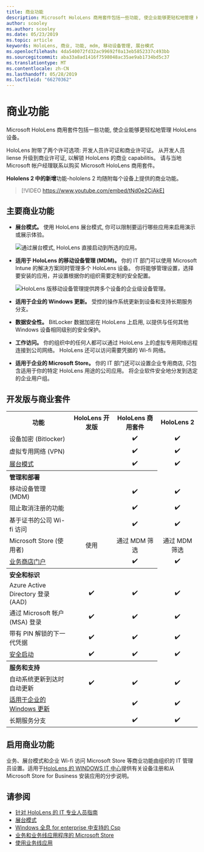 ```yaml
---
title: 商业功能
description: Microsoft HoloLens 商用套件包括一些功能, 使企业能够更轻松地管理 HoloLens 设备。  默认情况下, HoloLens 2 是 equipt 的商业功能。
author: scooley
ms.author: scooley
ms.date: 05/23/2019
ms.topic: article
keywords: HoloLens, 商业, 功能, mdm, 移动设备管理, 展台模式
ms.openlocfilehash: 4da540072fd32ac99692f0a13eb5852337c493bb
ms.sourcegitcommit: aba33a8ad1416f7598048ac35ae9ab1734bd5c37
ms.translationtype: MT
ms.contentlocale: zh-CN
ms.lasthandoff: 05/28/2019
ms.locfileid: "66270362"
---
```

# <a name="commercial-features"></a>商业功能

Microsoft HoloLens 商用套件包括一些功能, 使企业能够更轻松地管理 HoloLens 设备。

HoloLens 附带了两个许可选项: 开发人员许可证和商业许可证。  从开发人员 liense 升级到商业许可证, 以解锁 HoloLens 的商业 capabilitis。  请与当地 Microsoft 帐户经理联系以购买 Microsoft HoloLens 商用套件。

**Hololens 2 中的新增**功能-hololens 2 均随附每个设备上提供的商业功能。

>[!VIDEO https://www.youtube.com/embed/tNd0e2CiAkE]

## <a name="key-commercial-features"></a>主要商业功能

* **展台模式。** 使用 HoloLens 展台模式, 你可以限制要运行哪些应用来启用演示或展示体验。

  ![通过展台模式, HoloLens 直接启动到所选的应用。](images/201608-kioskmode-400px.png)

* **适用于 HoloLens 的移动设备管理 (MDM)。** 你的 IT 部门可以使用 Microsoft Intune 的解决方案同时管理多个 HoloLens 设备。 你将能够管理设置，选择要安装的应用，并设置根据你的组织需要定制的安全配置。

  ![HoloLens 版移动设备管理提供跨多个设备的企业级设备管理。](images/201608-enterprisemanagement-400px.png)
   
* **适用于企业的 Windows 更新。** 受控的操作系统更新到设备和支持长期服务分支。
* **数据安全性。** BitLocker 数据加密在 HoloLens 上启用, 以提供与任何其他 Windows 设备相同级别的安全保护。
* **工作访问。** 你的组织中的任何人都可以通过 HoloLens 上的虚拟专用网络远程连接到公司网络。 HoloLens 还可以访问需要凭据的 Wi-fi 网络。
* **适用于企业的 Microsoft Store。** 你的 IT 部门还可以设置企业专用商店, 只包含适用于你的特定 HoloLens 用途的公司应用。 将企业软件安全地分发到选定的企业用户组。

## <a name="development-edition-vs-commercial-suite"></a>开发版与商业套件

<table>
<tr>
<th>功能</th><th>HoloLens 开发版</th><th>HoloLens 商用套件</th><th>HoloLens 2</th>
</tr><tr>
<td>设备加密 (Bitlocker)</td><td></td><td style="text-align: center;">✔️</td><td style="text-align: center;">✔️</td>
</tr><tr>
<td>虚拟专用网络 (VPN)</td><td></td><td style="text-align: center;">✔️</td><td style="text-align: center;">✔️</td>
</tr><tr>
<td><a href="using-the-windows-device-portal.md#kiosk-mode">展台模式</a></td><td></td><td style="text-align: center;">✔️</td><td style="text-align: center;">✔️</td>
</tr><tr>
<th colspan="3" style="text-align: left;"> 管理和部署</th>
</tr><tr>
<td>移动设备管理 (MDM)</td><td style="text-align: center;"></td><td style="text-align: center;">✔️</td><td style="text-align: center;">✔️</td>
</tr><tr>
<td>阻止取消注册的功能</td><td></td><td style="text-align: center;">✔️</td><td style="text-align: center;">✔️</td>
</tr><tr>
<td>基于证书的公司 Wi-fi 访问</td><td></td><td style="text-align: center;">✔️</td><td style="text-align: center;">✔️</td>
</tr><tr>
<td>Microsoft Store (使用者)</td><td style="text-align: center;">使用</td><td style="text-align: center;">通过 MDM 筛选</td><td style="text-align: center;">通过 MDM 筛选</td>
</tr><tr>
<td><a href="https://technet.microsoft.com/itpro/windows/manage/working-with-line-of-business-apps">业务商店门户</a></td><td></td><td style="text-align: center;">✔️</td><td style="text-align: center;">✔️</td>
</tr><tr>
<th colspan="3" style="text-align: left;"> 安全和标识</th>
</tr><tr>
<td>Azure Active Directory 登录 (AAD)</td><td style="text-align: center;">✔️</td><td style="text-align: center;">✔️</td><td style="text-align: center;">✔️</td>
</tr><tr>
<td>通过 Microsoft 帐户 (MSA) 登录</td><td style="text-align: center;">✔️</td><td style="text-align: center;">✔️</td><td style="text-align: center;">✔️</td>
</tr><tr>
<td>带有 PIN 解锁的下一代凭据</td><td style="text-align: center;">✔️</td><td style="text-align: center;">✔️</td><td style="text-align: center;">✔️</td>
</tr><tr>
<td><a href="https://msdn.microsoft.com/windows/hardware/commercialize/manufacture/desktop/secure-boot-overview">安全启动</a></td><td style="text-align: center;">✔️</td><td style="text-align: center;">✔️</td><td style="text-align: center;">✔️</td>
</tr><tr>
<th colspan="3" style="text-align: left;"> 服务和支持</th>
</tr><tr>
<td>自动系统更新到达时自动更新</td><td style="text-align: center;">✔️</td><td style="text-align: center;">✔️</td><td style="text-align: center;">✔️</td>
</tr><tr>
<td><a href="https://technet.microsoft.com/itpro/windows/plan/windows-update-for-business">适用于企业的 Windows 更新</a></td><td></td><td style="text-align: center;">✔️</td><td style="text-align: center;">✔️</td>
</tr><tr>
<td>长期服务分支</td><td></td><td style="text-align: center;">✔️</td><td style="text-align: center;">✔️</td>
</tr>
</table>



## <a name="enabling-commercial-features"></a>启用商业功能

业务、展台模式和企业 Wi-fi 访问 Microsoft Store 等商业功能由组织的 IT 管理员设置。适用于[HoloLens 的 WINDOWS IT 中心](https://docs.microsoft.com/hololens)提供有关设备注册和从 Microsoft Store for Business 安装应用的分步说明。

## <a name="see-also"></a>请参阅
* [针对 HoloLens 的 IT 专业人员指南](https://technet.microsoft.com/itpro/hololens/index)
* [展台模式](using-the-windows-device-portal.md#kiosk-mode)
* [Windows 全息 for enterprise 中支持的 Csp](https://msdn.microsoft.com/library/windows/hardware/dn920025(v=vs.85).aspx#HoloLens)
* [业务和业务线应用程序的 Microsoft Store](https://blogs.technet.microsoft.com/sbucci/2016/04/13/windows-store-for-business-and-line-of-business-applications/)
* [使用业务线应用](https://technet.microsoft.com/itpro/windows/manage/working-with-line-of-business-apps)
